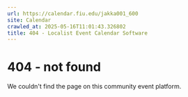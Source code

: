 ```yaml
---
url: https://calendar.fiu.edu/jakka001_600
site: Calendar
crawled_at: 2025-05-16T11:01:43.326802
title: 404 - Localist Event Calendar Software
---
```


# 404 - not found
We couldn't find the page on this community event platform.
